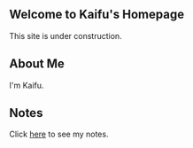 ## Welcome to Kaifu's Homepage

This site is under construction.

## About Me

I'm Kaifu.

## Notes

Click [here](https://kaifu96.github.io/Notes/) to see my notes.
